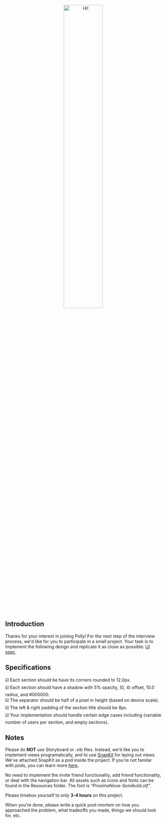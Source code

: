<p align="center">
  <img src="https://i.imgur.com/9HwWvWa.png" width="50%" height="50%" alt="Hi!"/>
</p>

## Introduction

Thanks for your interest in joining Polly! For the next step of the interview process, we'd like for you to participate in a small project. Your task is to implement the following design and replicate it as close as possible: [UI spec](https://i.imgur.com/WN2ZRKw.png).

## Specifications

☑️ Each section should be have its corners rounded to 12.0px.  
☑️ Each section should have a shadow with 5% opacity, (0, 4) offset, 10.0 radius, and #000000.  
☑️ The separator should be half of a pixel in height (based on device scale).   
☑️ The left & right padding of the section title should be 8px.  
☑️ Your implementation should handle certain edge cases including (variable number of users per section, and empty sections).  

## Notes

Please do **NOT** use Storyboard or .xib files. Instead, we'd like you to implement views programatically, and to use [SnapKit](http://snapkit.io) for laying out views. We've attached SnapKit as a pod inside the project. If you're not familar with pods, you can learn more [here](http://cocoapods.org).

No need to implement the invite friend functionality, add friend functionality, or deal with the navigation bar. All assets such as icons and fonts can be found in the Resources folder. The font is *"ProximaNova-Semibold.otf"*. 

Please timebox yourself to only **3-4 hours** on this project.

When you're done, please write a quick post-mortem on how you approached the problem, what tradeoffs you made, things we should look for, etc.
